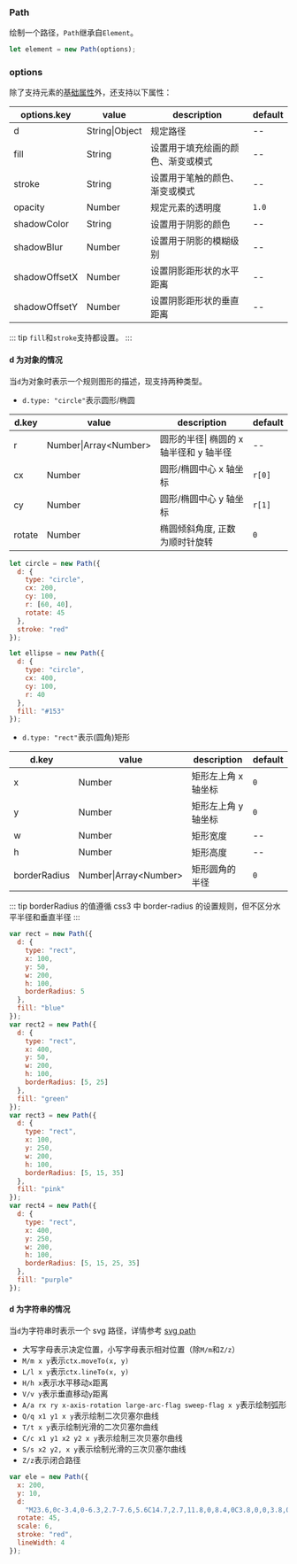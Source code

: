 ### Path

绘制一个路径，`Path`继承自`Element`。

```js
let element = new Path(options);
```

### options

除了支持元素的[基础属性](/docs/element.html#options)外，还支持以下属性：

| options.key   | value          | description                        | default |
| ------------- | -------------- | ---------------------------------- | ------- |
| d             | String\|Object | 规定路径                           | --      |
| fill          | String         | 设置用于填充绘画的颜色、渐变或模式 | --      |
| stroke        | String         | 设置用于笔触的颜色、渐变或模式     | --      |
| opacity       | Number         | 规定元素的透明度                   | `1.0`   |
| shadowColor   | String         | 设置用于阴影的颜色                 | --      |
| shadowBlur    | Number         | 设置用于阴影的模糊级别             | --      |
| shadowOffsetX | Number         | 设置阴影距形状的水平距离           | --      |
| shadowOffsetY | Number         | 设置阴影距形状的垂直距离           | --      |

::: tip
`fill`和`stroke`支持都设置。
:::

#### d 为对象的情况

当`d`为对象时表示一个规则图形的描述，现支持两种类型。

- `d.type: "circle"`表示圆形/椭圆

| d.key  | value                   | description                             | default |
| ------ | ----------------------- | --------------------------------------- | ------- |
| r      | Number\|Array\<Number\> | 圆形的半径\| 椭圆的 x 轴半径和 y 轴半径 | --      |
| cx     | Number                  | 圆形/椭圆中心 x 轴坐标                  | `r[0]`  |
| cy     | Number                  | 圆形/椭圆中心 y 轴坐标                  | `r[1]`  |
| rotate | Number                  | 椭圆倾斜角度, 正数为顺时针旋转          | `0`     |

```js
let circle = new Path({
  d: {
    type: "circle",
    cx: 200,
    cy: 100,
    r: [60, 40],
    rotate: 45
  },
  stroke: "red"
});

let ellipse = new Path({
  d: {
    type: "circle",
    cx: 400,
    cy: 100,
    r: 40
  },
  fill: "#153"
});
```

<ClientOnly><c-circle></c-circle></ClientOnly>

- `d.type: "rect"`表示(圆角)矩形

| d.key        | value                   | description         | default |
| ------------ | ----------------------- | ------------------- | ------- |
| x            | Number                  | 矩形左上角 x 轴坐标 | `0`     |
| y            | Number                  | 矩形左上角 y 轴坐标 | `0`     |
| w            | Number                  | 矩形宽度            | --      |
| h            | Number                  | 矩形高度            | --      |
| borderRadius | Number\|Array\<Number\> | 矩形圆角的半径      | `0`     |

::: tip
borderRadius 的值遵循 css3 中 border-radius 的设置规则，但不区分水平半径和垂直半径
:::

```js
var rect = new Path({
  d: {
    type: "rect",
    x: 100,
    y: 50,
    w: 200,
    h: 100,
    borderRadius: 5
  },
  fill: "blue"
});
var rect2 = new Path({
  d: {
    type: "rect",
    x: 400,
    y: 50,
    w: 200,
    h: 100,
    borderRadius: [5, 25]
  },
  fill: "green"
});
var rect3 = new Path({
  d: {
    type: "rect",
    x: 100,
    y: 250,
    w: 200,
    h: 100,
    borderRadius: [5, 15, 35]
  },
  fill: "pink"
});
var rect4 = new Path({
  d: {
    type: "rect",
    x: 400,
    y: 250,
    w: 200,
    h: 100,
    borderRadius: [5, 15, 25, 35]
  },
  fill: "purple"
});
```

<ClientOnly><c-rect></c-rect></ClientOnly>

#### d 为字符串的情况

当`d`为字符串时表示一个 svg 路径，详情参考 [svg path](https://developer.mozilla.org/zh-CN/docs/Web/SVG/Tutorial/Paths)

- 大写字母表示决定位置，小写字母表示相对位置（除`M/m`和`Z/z`）
- `M/m x y`表示`ctx.moveTo(x, y)`
- `L/l x y`表示`ctx.lineTo(x, y)`
- `H/h x`表示水平移动`x`距离
- `V/v y`表示垂直移动`y`距离
- `A/a rx ry x-axis-rotation large-arc-flag sweep-flag x y`表示绘制弧形
- `Q/q x1 y1 x y`表示绘制二次贝塞尔曲线
- `T/t x y`表示绘制光滑的二次贝塞尔曲线
- `C/c x1 y1 x2 y2 x y`表示绘制三次贝塞尔曲线
- `S/s x2 y2, x y`表示绘制光滑的三次贝塞尔曲线
- `Z/z`表示闭合路径

```js
var ele = new Path({
  x: 200,
  y: 10,
  d:
    "M23.6,0c-3.4,0-6.3,2.7-7.6,5.6C14.7,2.7,11.8,0,8.4,0C3.8,0,0,3.8,0,8.4c0,9.4,9.5,11.9,16,21.2 c6.1-9.3,16-12.1,16-21.2C32,3.8,28.2,0,23.6,0z",
  rotate: 45,
  scale: 6,
  stroke: "red",
  lineWidth: 4
});
```

<ClientOnly><c-path></c-path></ClientOnly>
